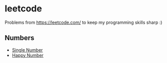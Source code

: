 # leetcode
Problems from https://leetcode.com/ to keep my programming skills sharp :)

## Numbers

* [Single Number](https://leetcode.com/explore/challenge/card/30-day-leetcoding-challenge/528/week-1/3283/)
* [Happy Number](https://leetcode.com/explore/challenge/card/30-day-leetcoding-challenge/528/week-1/3284/)
